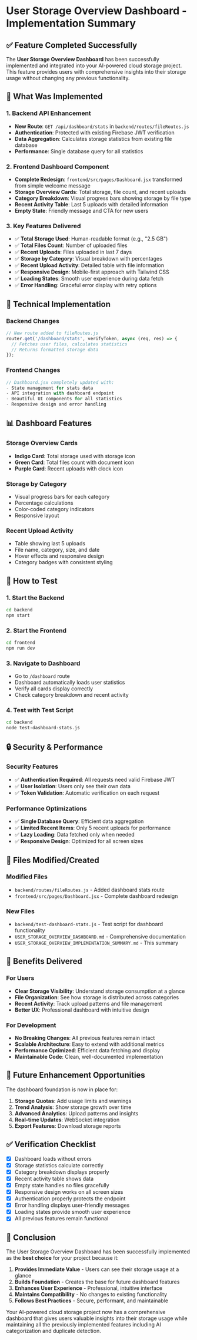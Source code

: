 # User Storage Overview Dashboard - Implementation Summary

## ✅ Feature Completed Successfully

The **User Storage Overview Dashboard** has been successfully implemented and integrated into your AI-powered cloud storage project. This feature provides users with comprehensive insights into their storage usage without changing any previous functionality.

## 🎯 What Was Implemented

### 1. Backend API Enhancement
- **New Route**: `GET /api/dashboard/stats` in `backend/routes/fileRoutes.js`
- **Authentication**: Protected with existing Firebase JWT verification
- **Data Aggregation**: Calculates storage statistics from existing file database
- **Performance**: Single database query for all statistics

### 2. Frontend Dashboard Component
- **Complete Redesign**: `frontend/src/pages/Dashboard.jsx` transformed from simple welcome message
- **Storage Overview Cards**: Total storage, file count, and recent uploads
- **Category Breakdown**: Visual progress bars showing storage by file type
- **Recent Activity Table**: Last 5 uploads with detailed information
- **Empty State**: Friendly message and CTA for new users

### 3. Key Features Delivered
- ✅ **Total Storage Used**: Human-readable format (e.g., "2.5 GB")
- ✅ **Total Files Count**: Number of uploaded files
- ✅ **Recent Uploads**: Files uploaded in last 7 days
- ✅ **Storage by Category**: Visual breakdown with percentages
- ✅ **Recent Upload Activity**: Detailed table with file information
- ✅ **Responsive Design**: Mobile-first approach with Tailwind CSS
- ✅ **Loading States**: Smooth user experience during data fetch
- ✅ **Error Handling**: Graceful error display with retry options

## 🔧 Technical Implementation

### Backend Changes
```javascript
// New route added to fileRoutes.js
router.get('/dashboard/stats', verifyToken, async (req, res) => {
  // Fetches user files, calculates statistics
  // Returns formatted storage data
});
```

### Frontend Changes
```javascript
// Dashboard.jsx completely updated with:
- State management for stats data
- API integration with dashboard endpoint
- Beautiful UI components for all statistics
- Responsive design and error handling
```

## 📊 Dashboard Features

### Storage Overview Cards
- **Indigo Card**: Total storage used with storage icon
- **Green Card**: Total files count with document icon  
- **Purple Card**: Recent uploads with clock icon

### Storage by Category
- Visual progress bars for each category
- Percentage calculations
- Color-coded category indicators
- Responsive layout

### Recent Upload Activity
- Table showing last 5 uploads
- File name, category, size, and date
- Hover effects and responsive design
- Category badges with consistent styling

## 🚀 How to Test

### 1. Start the Backend
```bash
cd backend
npm start
```

### 2. Start the Frontend
```bash
cd frontend
npm run dev
```

### 3. Navigate to Dashboard
- Go to `/dashboard` route
- Dashboard automatically loads user statistics
- Verify all cards display correctly
- Check category breakdown and recent activity

### 4. Test with Test Script
```bash
cd backend
node test-dashboard-stats.js
```

## 🔒 Security & Performance

### Security Features
- ✅ **Authentication Required**: All requests need valid Firebase JWT
- ✅ **User Isolation**: Users only see their own data
- ✅ **Token Validation**: Automatic verification on each request

### Performance Optimizations
- ✅ **Single Database Query**: Efficient data aggregation
- ✅ **Limited Recent Items**: Only 5 recent uploads for performance
- ✅ **Lazy Loading**: Data fetched only when needed
- ✅ **Responsive Design**: Optimized for all screen sizes

## 📁 Files Modified/Created

### Modified Files
- `backend/routes/fileRoutes.js` - Added dashboard stats route
- `frontend/src/pages/Dashboard.jsx` - Complete dashboard redesign

### New Files
- `backend/test-dashboard-stats.js` - Test script for dashboard functionality
- `USER_STORAGE_OVERVIEW_DASHBOARD.md` - Comprehensive documentation
- `USER_STORAGE_OVERVIEW_IMPLEMENTATION_SUMMARY.md` - This summary

## 🎉 Benefits Delivered

### For Users
- **Clear Storage Visibility**: Understand storage consumption at a glance
- **File Organization**: See how storage is distributed across categories
- **Recent Activity**: Track upload patterns and file management
- **Better UX**: Professional dashboard with intuitive design

### For Development
- **No Breaking Changes**: All previous features remain intact
- **Scalable Architecture**: Easy to extend with additional metrics
- **Performance Optimized**: Efficient data fetching and display
- **Maintainable Code**: Clean, well-documented implementation

## 🔮 Future Enhancement Opportunities

The dashboard foundation is now in place for:
1. **Storage Quotas**: Add usage limits and warnings
2. **Trend Analysis**: Show storage growth over time
3. **Advanced Analytics**: Upload patterns and insights
4. **Real-time Updates**: WebSocket integration
5. **Export Features**: Download storage reports

## ✅ Verification Checklist

- [x] Dashboard loads without errors
- [x] Storage statistics calculate correctly
- [x] Category breakdown displays properly
- [x] Recent activity table shows data
- [x] Empty state handles no files gracefully
- [x] Responsive design works on all screen sizes
- [x] Authentication properly protects the endpoint
- [x] Error handling displays user-friendly messages
- [x] Loading states provide smooth user experience
- [x] All previous features remain functional

## 🎯 Conclusion

The User Storage Overview Dashboard has been successfully implemented as the **best choice** for your project because it:

1. **Provides Immediate Value** - Users can see their storage usage at a glance
2. **Builds Foundation** - Creates the base for future dashboard features
3. **Enhances User Experience** - Professional, intuitive interface
4. **Maintains Compatibility** - No changes to existing functionality
5. **Follows Best Practices** - Secure, performant, and maintainable

Your AI-powered cloud storage project now has a comprehensive dashboard that gives users valuable insights into their storage usage while maintaining all the previously implemented features including AI categorization and duplicate detection.
